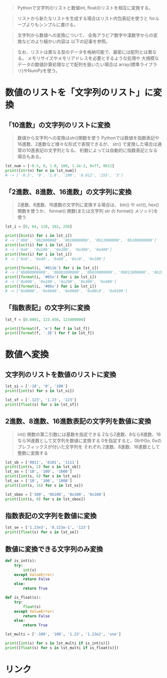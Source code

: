 > Pythonで文字列のリストと数値int, floatのリストを相互に変換する。

> リストから新たなリストを生成する場合はリスト内包表記を使うと
  forループよりもシンプルに書ける。
[](../../5.%20特殊構文/内包表記.md)

> 文字列から数値への変換について、
  全角アラビア数字や漢数字からの変換などのより細かい内容は
  以下の記事を参照。
[](https://note.nkmk.me/python-str-num-conversion/)

> なお、リストは異なる型のデータを格納可能で、厳密には配列とは異なる。
> メモリサイズやメモリアドレスを必要とするような処理や
  大規模なデータの数値計算処理などで配列を扱いたい場合は
  array(標準ライブラリ)やNumPyを使う。
[](https://note.nkmk.me/python-list-array-numpy-ndarray/)

# 数値のリストを「文字列のリスト」に変換

## 「10進数」の文字列のリストに変換

> 数値から文字列への変換はstr()関数を使う
> Pythonでは数値を指数表記や16進数、2進数など様々な形式で表現できるが、
  str() で変換した場合は通常の10進表記の文字列となる。
> 桁数によっては自動的に指数表記となる場合もある。

```python
lst_num = [-0.5, 0, 1.0, 100, 1.2e-2, 0xff, 0b11]
print([str(n) for n in lst_num])
# -> ['-0.5', '0', '1.0', '100', '0.012', '255', '3']
```

## 「2進数、8進数、16進数」の文字列に変換

> 2進数、8進数、16進数の文字列に変換する場合は、
  bin() や oct(), hex() 関数を使うか、
  format() 関数(または文字列 str の format() メソッド)を使う
[](https://note.nkmk.me/python-bin-oct-hex-int-format/)

```python
lst_i = [0, 64, 128, 192, 256]

print([bin(i) for i in lst_i])
# -> ['0b0', '0b1000000', '0b10000000', '0b11000000', '0b100000000']
print([oct(i) for i in lst_i])
# -> ['0o0', '0o100', '0o200', '0o300', '0o400']
print([hex(i) for i in lst_i])
# -> ['0x0', '0x40', '0x80', '0xc0', '0x100']

print([format(i, '#011b') for i in lst_i])
# -> ['0b000000000', '0b001000000', '0b010000000', '0b011000000', '0b100000000']
print([format(i, '#05o') for i in lst_i])
# -> ['0o000', '0o100', '0o200', '0o300', '0o400']
print([format(i, '#06x') for i in lst_i])
# -> ['0x0000', '0x0040', '0x0080', '0x00c0', '0x0100']
```

## 「指数表記」の文字列に変換

```python
lst_f = [0.0001, 123.456, 123400000]

print([format(f, 'e') for f in lst_f])
print([format(f, '.3E') for f in lst_f])
```

# 数値へ変換

## 文字列のリストを数値のリストに変換

```python
lst_si = ['-10', '0', '100']
print([int(s) for s in lst_si])

lst_sf = ['.123', '1.23', '123']
print([float(s) for s in lst_sf])
```

## 2進数、8進数、16進数表記の文字列を数値に変換

> int() 関数の第二引数には基数を指定できる
> 2なら2進数、8なら8進数、16なら16進数として文字列を数値に変換する
> 0を指定すると、0bや0o, 0xのプレフィックスが付いた文字列を
  それぞれ 2進数、8進数、16進数として整数に変換する

```python
lst_sb = ['0011', '0101', '1111']
print([int(s, 2) for s in lst_sb])
lst_so = ['10', '100', '1000']
print([int(s, 8) for s in lst_so])
lst_sx = ['10', '100', '1000']
print([int(s, 16) for s in lst_sx])

lst_sbox = ['100', '0b100', '0o100', '0x100']
print([int(s, 0) for s in lst_sbox])
```

## 指数表記の文字列を数値に変換

```python
lst_se = ['1.23e3', '0.123e-1', '123']
print([float(s) for s in lst_se])
```

## 数値に変換できる文字列のみ変換

```python
def is_int(s):
    try:
        int(s)
    except ValueError:
        return False
    else:
        return True

def is_float(s):
    try:
        float(s)
    except ValueError:
        return False
    else:
        return True

lst_multi = ['-100', '100', '1.23', '1.23e2', 'one']

print([int(s) for s in lst_multi if is_int(s)])
print([float(s) for s in lst_multi if is_float(s)])
```

# リンク

[](https://note.nkmk.me/python-list-str-num-conversion/)
